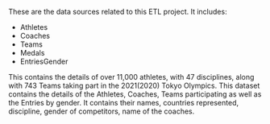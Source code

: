 These are the data sources related to this ETL project. It includes:

- Athletes
- Coaches
- Teams
- Medals
- EntriesGender

This contains the details of over 11,000 athletes, with 47 disciplines, along with 743 Teams taking part in the 2021(2020) Tokyo Olympics.
This dataset contains the details of the Athletes, Coaches, Teams participating as well as the Entries by gender. It contains their names, countries represented, discipline, gender of competitors, name of the coaches.
